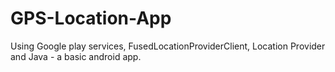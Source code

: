 # GPS-Location-App

Using Google play services, FusedLocationProviderClient, Location Provider and Java - a basic android app. 
